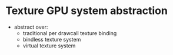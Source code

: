 # Texture GPU system abstraction

* abstract over:
  * traditional per drawcall texture binding
  * bindless texture system
  * virtual texture system
